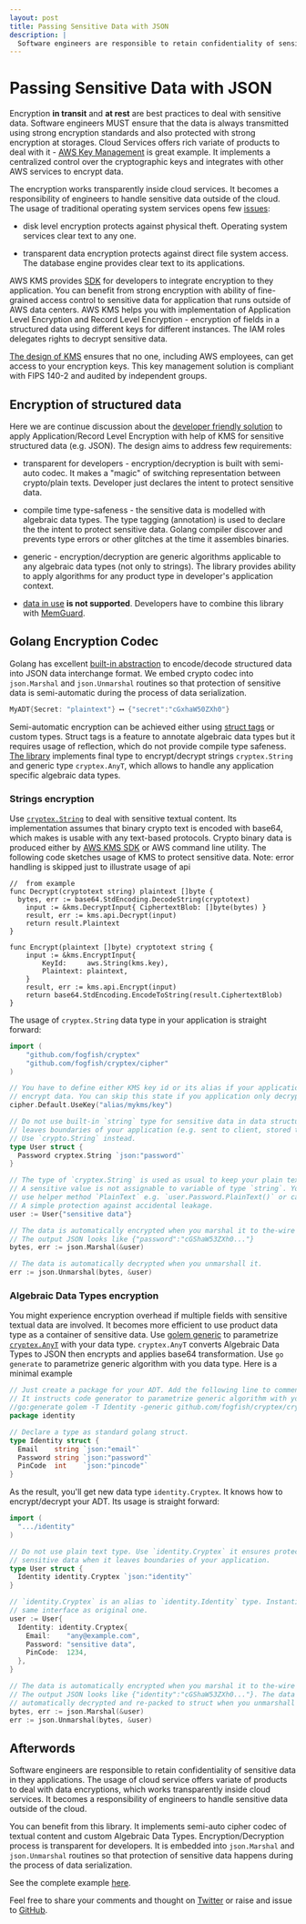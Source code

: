 ```yaml
---
layout: post
title: Passing Sensitive Data with JSON
description: |
  Software engineers are responsible to retain confidentiality of sensitive data. The post shows usage of auto crypto codec with Algebraic Data Types.
---
```



# Passing Sensitive Data with JSON

Encryption **in transit** and **at rest** are best practices to deal with sensitive data. Software engineers MUST ensure that the data is always transmitted using strong encryption standards and also protected with strong encryption at storages. Cloud Services offers rich variate of products to deal with it - [AWS Key Management](https://aws.amazon.com/kms/) is great example. It implements a centralized control over the cryptographic keys and integrates with other AWS services to encrypt data.

The encryption works transparently inside cloud services. It becomes a responsibility of engineers to handle sensitive data outside of the cloud. The usage of traditional operating system services opens few [issues](https://baffle.io/encrypting-data-is-complex):

* disk level encryption protects against physical theft. Operating system services clear text to any one.

* transparent data encryption protects against direct file system access. The database engine provides clear text to its applications.

AWS KMS provides [SDK](https://docs.aws.amazon.com/sdk-for-go/api/service/kms/) for developers to integrate encryption to they application. You can benefit from strong encryption with ability of fine-grained access control to sensitive data for application that runs outside of AWS data centers. AWS KMS helps you with implementation of Application Level Encryption and Record Level Encryption - encryption of fields in a structured data using different keys for different instances. The IAM roles delegates rights to decrypt sensitive data. 

[The design of KMS](https://d0.awsstatic.com/whitepapers/KMS-Cryptographic-Details.pdf) ensures that no one, including AWS employees, can get access to your encryption keys. This key management solution is compliant with FIPS 140-2 and audited by independent groups.


## Encryption of structured data

Here we are continue discussion about the [developer friendly solution](https://github.com/fogfish/cryptex) to apply Application/Record Level Encryption with help of KMS for sensitive structured data (e.g. JSON). The design aims to address few requirements:

* transparent for developers - encryption/decryption is built with semi-auto codec. It makes a "magic" of switching representation between crypto/plain texts. Developer just declares the intent to protect sensitive data. 

* compile time type-safeness - the sensitive data is modelled with algebraic data types. The type tagging (annotation) is used to declare the the intent to protect sensitive data. Golang compiler discover and prevents type errors or other glitches at the time it assembles binaries.

* generic - encryption/decryption are generic algorithms applicable to any algebraic data types (not only to strings). The library provides ability to apply algorithms for any product type in developer's application context.

* [data in use](https://en.wikipedia.org/wiki/Data_in_use) **is not supported**. Developers have to combine this library with [MemGuard](https://github.com/awnumar/memguard).   


## Golang Encryption Codec

Golang has excellent [built-in abstraction](https://blog.golang.org/json-and-go) to encode/decode structured data into JSON data interchange format. We embed crypto codec into `json.Marshal` and `json.Unmarshal` routines so that protection of sensitive data is semi-automatic during the process of data serialization.

```go
MyADT{Secret: "plaintext"} ⟷ {"secret":"cGxhaW50ZXh0"}
```

Semi-automatic encryption can be achieved either using [struct tags](https://medium.com/golangspec/tags-in-golang-3e5db0b8ef3e) or custom types. Struct tags is a feature to annotate algebraic data types but it requires usage of reflection, which do not provide compile type safeness. [The library](https://github.com/fogfish/cryptex) implements final type to encrypt/decrypt strings `cryptex.String` and generic type `cryptex.AnyT`, which allows to handle any application specific algebraic data types.

### Strings encryption

Use [`cryptex.String`](https://github.com/fogfish/cryptex/blob/master/string.go) to deal with sensitive textual content. Its implementation assumes that binary crypto text is encoded with base64, which makes is usable with any text-based protocols. Crypto binary data is produced either by [AWS KMS SDK](https://docs.aws.amazon.com/sdk-for-go/api/service/kms/) or AWS command line utility. The following code sketches usage of KMS to protect sensitive data. Note: error handling is skipped just to illustrate usage of api  

```golang
//  from example
func Decrypt(cryptotext string) plaintext []byte {
  bytes, err := base64.StdEncoding.DecodeString(cryptotext)
	input := &kms.DecryptInput{ CiphertextBlob: []byte(bytes) }
	result, err := kms.api.Decrypt(input)
	return result.Plaintext
}

func Encrypt(plaintext []byte) cryptotext string {
	input := &kms.EncryptInput{
		KeyId:     aws.String(kms.key),
		Plaintext: plaintext,
	}
	result, err := kms.api.Encrypt(input)
	return base64.StdEncoding.EncodeToString(result.CiphertextBlob)
}
```

The usage of `cryptex.String` data type in your application is straight forward:

```go
import (
	"github.com/fogfish/cryptex"
	"github.com/fogfish/cryptex/cipher"
)

// You have to define either KMS key id or its alias if your application needs to
// encrypt data. You can skip this state if you application only decrypts data.
cipher.Default.UseKey("alias/mykms/key")

// Do not use built-in `string` type for sensitive data in data structure, which
// leaves boundaries of your application (e.g. sent to client, stored to disk, etc).
// Use `crypto.String` instead.
type User struct {
  Password cryptex.String `json:"password"`
}

// The type of `cryptex.String` is used as usual to keep your plain text data in memory.
// A sensitive value is not assignable to variable of type `string`. You have to either 
// use helper method `PlainText` e.g. `user.Password.PlainText()` or cast it to string.
// A simple protection against accidental leakage.
user := User{"sensitive data"}

// The data is automatically encrypted when you marshal it to the-wire format
// The output JSON looks like {"password":"cGShaW53ZXh0..."}
bytes, err := json.Marshal(&user)

// The data is automatically decrypted when you unmarshall it.
err := json.Unmarshal(bytes, &user)
```

### Algebraic Data Types encryption

You might experience encryption overhead if multiple fields with sensitive textual data are involved. It becomes more efficient to use product data type as a container of sensitive data. Use [golem generic](https://github.com/fogfish/golem/tree/master/generic) to parametrize [`cryptex.AnyT`](https://github.com/fogfish/cryptex/blob/master/cryptex.go) with your data type. `cryptex.AnyT` converts Algebraic Data Types to JSON then encrypts and applies base64 transformation. Use `go generate` to parametrize generic algorithm with you data type. Here is a minimal example 

```go
// Just create a package for your ADT. Add the following line to comments.
// It instructs code generator to parametrize generic algorithm with you data type.
//go:generate golem -T Identity -generic github.com/fogfish/cryptex/cryptex.go
package identity

// Declare a type as standard golang struct.
type Identity struct {
  Email    string `json:"email"`
  Password string `json:"password"`
  PinCode  int    `json:"pincode"`
}
```

As the result, you'll get new data type `identity.Cryptex`. It knows how to encrypt/decrypt your ADT. Its usage is straight forward:

```go
import (
  ".../identity"
)

// Do not use plain text type. Use `identity.Cryptex` it ensures protection of
// sensitive data when it leaves boundaries of your application.
type User struct {
  Identity identity.Cryptex `json:"identity"`
}

// `identity.Cryptex` is an alias to `identity.Identity` type. Instantiate it with
// same interface as original one.
user := User{
  Identity: identity.Cryptex{
    Email:    "any@example.com",
    Password: "sensitive data",
    PinCode:  1234,
  },
}

// The data is automatically encrypted when you marshal it to the-wire format
// The output JSON looks like {"identity":"cGShaW53ZXh0..."}. The data is
// automatically decrypted and re-packed to struct when you unmarshall it.
bytes, err := json.Marshal(&user)
err := json.Unmarshal(bytes, &user)
```

## Afterwords

Software engineers are responsible to retain confidentiality of sensitive data in they applications. The usage of cloud service offers variate of products to deal with data encryptions, which works transparently inside cloud services. It becomes a responsibility of engineers to handle sensitive data outside of the cloud.

You can benefit from this library. It implements semi-auto cipher codec of textual content and custom Algebraic Data Types. Encryption/Decryption process is transparent for developers. It is embedded into `json.Marshal` and `json.Unmarshal` routines so that protection of sensitive data happens during the process of data serialization.

See the complete example [here](https://github.com/fogfish/cryptex/blob/master/example/main.go).

Feel free to share your comments and thought on [Twitter](https://twitter.com/_fogfish_/status/1224405067022905344) or raise and issue to [GitHub](https://github.com/fogfish/cryptex).

